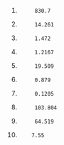 1)			830.7
2)			14.261
3)			1.472
4)			1.2167
5)			19.509
6)			0.879
7)			0.1205
8)			103.804
9)			64.519
10)			7.55